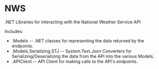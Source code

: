 # NWS
.NET Libraries for interacting with the National Weather Service API

Includes:
- .Models
-- .NET classes for representing the data returned by the endpoints.
- .Models.Serializing.STJ
-- System.Text.Json Converters for Serializing/Deserializing the data from the API into the various Models.
- .APIClient
-- API Client for making calls to the API's endpoints.
